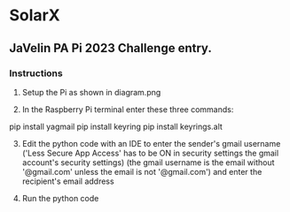 # SolarX
## JaVelin PA Pi 2023 Challenge entry.

### Instructions
1. Setup the Pi as shown in diagram.png

2. In the Raspberry Pi terminal enter these three commands:

pip install yagmail
pip install keyring
pip install keyrings.alt

3. Edit the python code with an IDE to enter the sender's gmail username ('Less Secure App Access' has to be ON in security settings the gmail account's security settings) (the gmail username is the email without '@gmail.com' unless the email is not '@gmail.com') and enter the recipient's email address

4. Run the python code
